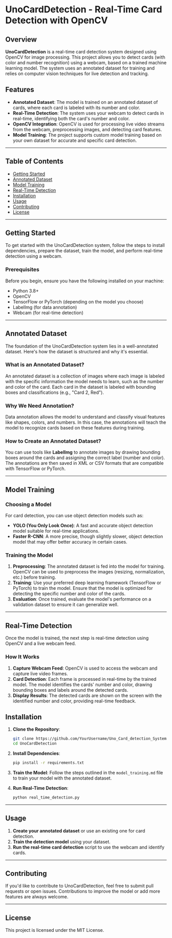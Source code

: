 # UnoCardDetection - Real-Time Card Detection with OpenCV

## Overview

**UnoCardDetection** is a real-time card detection system designed using OpenCV for image processing. This project allows you to detect cards (with color and number recognition) using a webcam, based on a trained machine learning model. The system uses an annotated dataset for training and relies on computer vision techniques for live detection and tracking. 

## Features

- **Annotated Dataset**: The model is trained on an annotated dataset of cards, where each card is labeled with its number and color.
- **Real-Time Detection**: The system uses your webcam to detect cards in real-time, identifying both the card's number and color.
- **OpenCV Integration**: OpenCV is used for processing live video streams from the webcam, preprocessing images, and detecting card features.
- **Model Training**: The project supports custom model training based on your own dataset for accurate and specific card detection.
  
---

## Table of Contents
- [Getting Started](#getting-started)
- [Annotated Dataset](#annotated-dataset)
- [Model Training](#model-training)
- [Real-Time Detection](#real-time-detection)
- [Installation](#installation)
- [Usage](#usage)
- [Contributing](#contributing)
- [License](#license)

---

## Getting Started

To get started with the UnoCardDetection system, follow the steps to install dependencies, prepare the dataset, train the model, and perform real-time detection using a webcam.

### Prerequisites

Before you begin, ensure you have the following installed on your machine:

- Python 3.8+
- OpenCV
- TensorFlow or PyTorch (depending on the model you choose)
- LabelImg (for data annotation)
- Webcam (for real-time detection)

---

## Annotated Dataset

The foundation of the UnoCardDetection system lies in a well-annotated dataset. Here's how the dataset is structured and why it's essential.

### What is an Annotated Dataset?

An annotated dataset is a collection of images where each image is labeled with the specific information the model needs to learn, such as the number and color of the card. Each card in the dataset is labeled with bounding boxes and classifications (e.g., "Card 2, Red").

### Why We Need Annotation?

Data annotation allows the model to understand and classify visual features like shapes, colors, and numbers. In this case, the annotations will teach the model to recognize cards based on these features during training.

### How to Create an Annotated Dataset?

You can use tools like **LabelImg** to annotate images by drawing bounding boxes around the cards and assigning the correct label (number and color). The annotations are then saved in XML or CSV formats that are compatible with TensorFlow or PyTorch.

---

## Model Training

### Choosing a Model

For card detection, you can use object detection models such as:

- **YOLO (You Only Look Once)**: A fast and accurate object detection model suitable for real-time applications.
- **Faster R-CNN**: A more precise, though slightly slower, object detection model that may offer better accuracy in certain cases.

### Training the Model

1. **Preprocessing**: The annotated dataset is fed into the model for training. OpenCV can be used to preprocess the images (resizing, normalization, etc.) before training.
2. **Training**: Use your preferred deep learning framework (TensorFlow or PyTorch) to train the model. Ensure that the model is optimized for detecting the specific number and color of the cards.
3. **Evaluation**: Once trained, evaluate the model's performance on a validation dataset to ensure it can generalize well.

---

## Real-Time Detection

Once the model is trained, the next step is real-time detection using OpenCV and a live webcam feed.

### How It Works

1. **Capture Webcam Feed**: OpenCV is used to access the webcam and capture live video frames.
2. **Card Detection**: Each frame is processed in real-time by the trained model. The model identifies the cards' number and color, drawing bounding boxes and labels around the detected cards.
3. **Display Results**: The detected cards are shown on the screen with the identified number and color, providing real-time feedback.

## Installation

1. **Clone the Repository**:
   ```bash
   git clone https://github.com/YourUsername/Uno_Card_detection_System.git
   cd UnoCardDetection
   ```

2. **Install Dependencies**:
   ```bash
   pip install -r requirements.txt
   ```

3. **Train the Model**:
   Follow the steps outlined in the `model_training.md` file to train your model with the annotated dataset.

4. **Run Real-Time Detection**:
   ```bash
   python real_time_detection.py
   ```

---

## Usage

1. **Create your annotated dataset** or use an existing one for card detection.
2. **Train the detection model** using your dataset.
3. **Run the real-time card detection** script to use the webcam and identify cards.

---

## Contributing

If you'd like to contribute to UnoCardDetection, feel free to submit pull requests or open issues. Contributions to improve the model or add more features are always welcome.

---

## License

This project is licensed under the MIT License.
